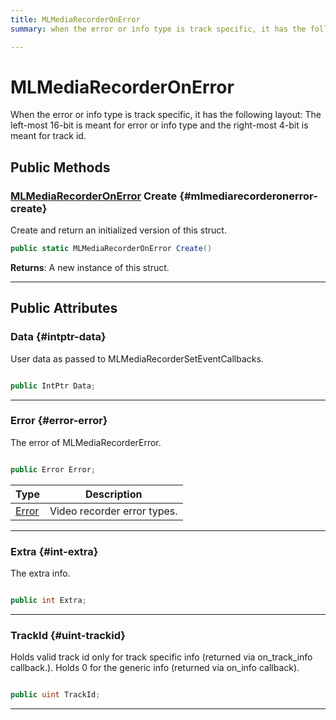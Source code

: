 ```yaml
---
title: MLMediaRecorderOnError
summary: when the error or info type is track specific, it has the following layout the left-most 16-bit is meant for error or info type and the right-most 4-bit is meant for track id. 

---
```


# MLMediaRecorderOnError




When the error or info type is track specific, it has the following layout: The left-most 16-bit is meant for error or info type and the right-most 4-bit is meant for track id.   





## Public Methods

### [MLMediaRecorderOnError](/versioned_docs/version-02-Aug-2023/unity-api/api/UnityEngine.XR.MagicLeap/MLMediaRecorder/NativeBindings/UnityEngine.XR.MagicLeap.MLMediaRecorder.NativeBindings.MLMediaRecorderOnError.md) Create {#mlmediarecorderonerror-create}

Create and return an initialized version of this struct. 

```csharp
public static MLMediaRecorderOnError Create()
```






**Returns**: A new instance of this struct.



-----------

## Public Attributes

### Data {#intptr-data}

User data as passed to MLMediaRecorderSetEventCallbacks. 

```csharp

public IntPtr Data;

```






-----------

### Error {#error-error}

The error of MLMediaRecorderError. 

```csharp

public Error Error;

```

| Type | Description  | 
|--|--|
| [Error](/versioned_docs/version-02-Aug-2023/unity-api/api/UnityEngine.XR.MagicLeap/MLMediaRecorder/UnityEngine.XR.MagicLeap.MLMediaRecorder.md#enums-error) | Video recorder error types.  |





-----------

### Extra {#int-extra}

The extra info. 

```csharp

public int Extra;

```






-----------

### TrackId {#uint-trackid}

Holds valid track id only for track specific info (returned via on&#95;track&#95;info callback.). Holds 0 for the generic info (returned via on&#95;info callback). 

```csharp

public uint TrackId;

```






-----------


